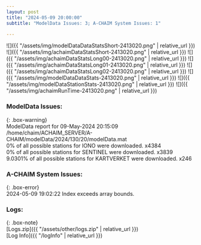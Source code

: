 ```yaml
---
layout: post
title: "2024-05-09 20:00:00"
subtitle: "ModelData Issues: 3; A-CHAIM System Issues: 1"

---
```


![]({{ "/assets/img/modelDataDataStatsShort-2413020.png" | relative_url }})
![]({{ "/assets/img/achaimDataStatsShort-2413020.png" | relative_url }})
![]({{ "/assets/img/achaimDataStatsLong00-2413020.png" | relative_url }})
![]({{ "/assets/img/achaimDataStatsLong01-2413020.png" | relative_url }})
![]({{ "/assets/img/achaimDataStatsLong02-2413020.png" | relative_url }})
![]({{ "/assets/img/modelDataDataStats-2413020.png" | relative_url }})
![]({{ "/assets/img/modelDataStationStats-2413020.png" | relative_url }})
![]({{ "/assets/img/achaimRunTime-2413020.png" | relative_url }})


### ModelData Issues:  
  
{: .box-warning}  
 ModelData report for 09-May-2024 20:15:09   
 /home/chaim/ACHAIM_SERVER/A-CHAIM/modelData/2024/130/20/modelData.mat   
 0% of all possible stations for IONO were downloaded. x4384   
 0% of all possible stations for SENTINEL were downloaded. x3839   
 9.0301% of all possible stations for KARTVERKET were downloaded. x246   
  
### A-CHAIM System Issues:  
  
{: .box-error}  
2024-05-09 19:02:22 Index exceeds array bounds.  

### Logs:  
  
{: .box-note}  
[Logs.zip]({{ "/assets/other/logs.zip" | relative_url }})  
[Log Info]({{ "/logInfo" | relative_url }})  
